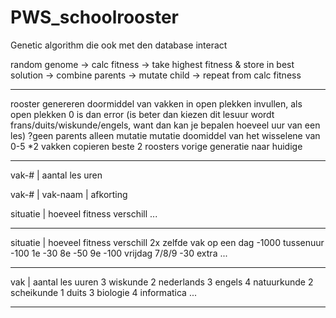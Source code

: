 # PWS_schoolrooster

Genetic algorithm die ook met den database interact


random genome ->
calc fitness ->
take highest fitness & store in best solution ->
combine parents ->
mutate child ->
repeat from calc fitness


---------------------------------------------------------------

rooster genereren doormiddel van vakken in open plekken invullen, als open plekken 0 is dan error (is beter dan kiezen dit lesuur wordt frans/duits/wiskunde/engels, want dan kan je bepalen hoeveel uur van een les)
?geen parents alleen mutatie
mutatie doomiddel van het wisselene van 0-5 *2 vakken
copieren beste 2 roosters vorige generatie naar huidige

---------------------------------------------------------------

vak-# | aantal les uren

vak-# | vak-naam | afkorting

situatie | hoeveel fitness verschill
...

---------------------------------------------------------------

situatie | hoeveel fitness verschill
2x zelfde vak op een dag -1000
tussenuur -100
1e -30
8e -50
9e -100
vrijdag 7/8/9 -30 extra
...

---------------------------------------------------------------

vak | aantal les uuren
3   wiskunde
2   nederlands
3   engels
4   natuurkunde
2   scheikunde
1   duits
3   biologie
4   informatica
...

---------------------------------------------------------------